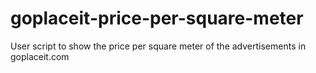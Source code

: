 # goplaceit-price-per-square-meter
User script to show the price per square meter of the advertisements in goplaceit.com
